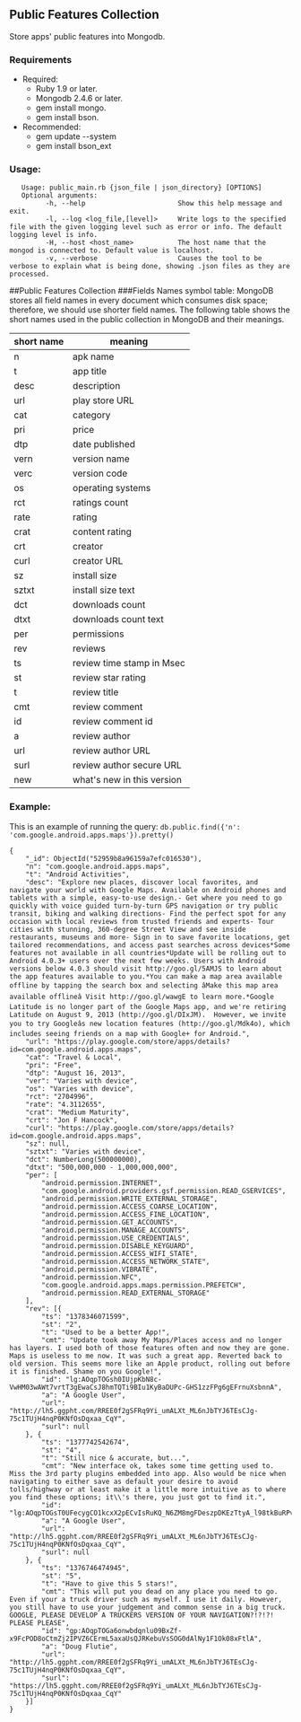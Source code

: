 ## Public Features Collection
Store apps' public features into Mongodb.

### Requirements
* Required:
  * Ruby 1.9 or later.
  * Mongodb 2.4.6 or later.
  * gem install mongo.
  * gem install bson.
* Recommended:
  * gem update --system
  * gem install bson_ext

### Usage:
```
   Usage: public_main.rb {json_file | json_directory} [OPTIONS]
   Optional arguments: 
         -h, --help                       Show this help message and exit.
         -l, --log <log_file,[level]>     Write logs to the specified file with the given logging level such as error or info. The default logging level is info.
         -H, --host <host_name>           The host name that the mongod is connected to. Default value is localhost.
         -v, --verbose                    Causes the tool to be verbose to explain what is being done, showing .json files as they are processed.
```

##Public Features Collection
###Fields Names symbol table:
MongoDB stores all field names in every document which consumes disk space; therefore, we should use shorter field names. 
The following table shows the short names used in the public collection in MongoDB and their meanings.

|short name |  meaning                  |
|-----------|---------------------------|
| n         | apk name                  |
| t         | app title                 |
| desc      | description               |
| url       | play store URL            |
| cat       | category                  |
| pri       | price                     |
| dtp       | date published            |
| vern      | version name              |
| verc      | version code              |
| os        | operating systems         |
| rct       | ratings count             |
| rate      | rating                    |
| crat      | content rating            |
| crt       | creator                   |
| curl      | creator URL               |
| sz        | install size              |
| sztxt     | install size text         |
| dct       | downloads count           |
| dtxt      | downloads count text      |
| per       | permissions               |
| rev       | reviews                   |
| ts        | review time stamp in Msec |
| st        | review star rating        |
| t         | review title              |
| cmt       | review comment            |
| id        | review comment id         |
| a         | review author             |
| url       | review author URL         |
| surl      | review author secure URL  |
| new       | what's new in this version|


### Example:

This is an example of running the query: 
```db.public.find({'n': 'com.google.android.apps.maps'}).pretty()```

```
{
    "_id": ObjectId("52959b8a96159a7efc016530"),
    "n": "com.google.android.apps.maps",
    "t": "Android Activities",
    "desc": "Explore new places, discover local favorites, and navigate your world with Google Maps. Available on Android phones and tablets with a simple, easy-to-use design.- Get where you need to go quickly with voice guided turn-by-turn GPS navigation or try public transit, biking and walking directions- Find the perfect spot for any occasion with local reviews from trusted friends and experts- Tour cities with stunning, 360-degree Street View and see inside restaurants, museums and more- Sign in to save favorite locations, get tailored recommendations, and access past searches across devices*Some features not available in all countries*Update will be rolling out to Android 4.0.3+ users over the next few weeks. Users with Android versions below 4.0.3 should visit http://goo.gl/5AMJS to learn about the app features available to you.*You can make a map area available offline by tapping the search box and selecting âMake this map area available offlineâ Visit http://goo.gl/wawgE to learn more.*Google Latitude is no longer part of the Google Maps app, and we're retiring Latitude on August 9, 2013 (http://goo.gl/DIxJM).  However, we invite you to try Googleâs new location features (http://goo.gl/Mdk4o), which includes seeing friends on a map with Google+ for Android.",
    "url": "https://play.google.com/store/apps/details?id=com.google.android.apps.maps",
    "cat": "Travel & Local",
    "pri": "Free",
    "dtp": "August 16, 2013",
    "ver": "Varies with device",
    "os": "Varies with device",
    "rct": "2704996",
    "rate": "4.3112655",
    "crat": "Medium Maturity",
    "crt": "Jon F Hancock",
    "curl": "https://play.google.com/store/apps/details?id=com.google.android.apps.maps",
    "sz": null,
    "sztxt": "Varies with device",
    "dct": NumberLong(500000000),
    "dtxt": "500,000,000 - 1,000,000,000",
    "per": [
        "android.permission.INTERNET",
        "com.google.android.providers.gsf.permission.READ_GSERVICES",
        "android.permission.WRITE_EXTERNAL_STORAGE",
        "android.permission.ACCESS_COARSE_LOCATION",
        "android.permission.ACCESS_FINE_LOCATION",
        "android.permission.GET_ACCOUNTS",
        "android.permission.MANAGE_ACCOUNTS",
        "android.permission.USE_CREDENTIALS",
        "android.permission.DISABLE_KEYGUARD",
        "android.permission.ACCESS_WIFI_STATE",
        "android.permission.ACCESS_NETWORK_STATE",
        "android.permission.VIBRATE",
        "android.permission.NFC",
        "com.google.android.apps.maps.permission.PREFETCH",
        "android.permission.READ_EXTERNAL_STORAGE"
    ],
    "rev": [{
        "ts": "1378346071599",
        "st": "2",
        "t": "Used to be a better App!",
        "cmt": "Update took away My Maps/Places access and no longer has layers. I used both of those features often and now they are gone. Maps is useless to me now. It was such a great app. Reverted back to old version. This seems more like an Apple product, rolling out before it is finished. Shame on you Google!",
        "id": "lg:AOqpTOGsh0IUjpKbN8c-VwHM03wAWt7vrtT3gEwaCsJ8hmTQTi9BIu1KyBaDUPc-GHS1zzFPg6gEFrnuXsbnnA",
        "a": "A Google User",
        "url": "http://lh5.ggpht.com/RREE0f2gSFRq9Yi_umALXt_ML6nJbTYJ6TEsCJg-75c1TUjH4nqP0KNfOsDqxaa_CqY",
        "surl": null
    }, {
        "ts": "1377742542674",
        "st": "4",
        "t": "Still nice & accurate, but...",
        "cmt": "New interface ok, takes some time getting used to. Miss the 3rd party plugins embedded into app. Also would be nice when navigating to either save as default your desire to avoid tolls/highway or at least make it a little more intuitive as to where you find these options; it\\'s there, you just got to find it.",
        "id": "lg:AOqpTOGsT0UFecygCO1kcxX2pECvIsRuKQ_N6ZM8mgFDeszpDKEzTtyA_l98tkBuRPvXHjBWHhAyEagrj9Tc5Q",
        "a": "A Google User",
        "url": "http://lh5.ggpht.com/RREE0f2gSFRq9Yi_umALXt_ML6nJbTYJ6TEsCJg-75c1TUjH4nqP0KNfOsDqxaa_CqY",
        "surl": null
    }, {
        "ts": "1376746474945",
        "st": "5",
        "t": "Have to give this 5 stars!",
        "cmt": "This will put you dead on any place you need to go. Even if your a truck driver such as myself. I use it daily. However, you still have to use your judgement and common sense in a big truck. GOOGLE, PLEASE DEVELOP A TRUCKERS VERSION OF YOUR NAVIGATION?!?!?! PLEASE PLEASE",
        "id": "gp:AOqpTOGa6onwbdqnlu09BxZf-x9FcPOD8oCtmZj2IPVZ6CErmL5axaUsQJRKebuVsSOG0dAlNy1F1Ok08xFtlA",
        "a": "Doug Flutie",
        "url": "http://lh5.ggpht.com/RREE0f2gSFRq9Yi_umALXt_ML6nJbTYJ6TEsCJg-75c1TUjH4nqP0KNfOsDqxaa_CqY",
        "surl": "https://lh5.ggpht.com/RREE0f2gSFRq9Yi_umALXt_ML6nJbTYJ6TEsCJg-75c1TUjH4nqP0KNfOsDqxaa_CqY"
    }]
}
```
